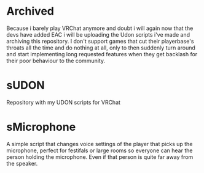 # Archived
Because i barely play VRChat anymore and doubt i will again now that the devs have added EAC i will be uploading the Udon scripts i've made and archiving this repository. I don't support games that cut their playerbase's throats all the time and do nothing at all, only to then suddenly turn around and start implementing long requested features when they get backlash for their poor behaviour to the community.

# sUDON
Repository with my UDON scripts for VRChat

# sMicrophone
A simple script that changes voice settings of the player that picks up the microphone, perfect for festifals or large rooms so everyone can hear the person holding the microphone. Even if that person is quite far away from the speaker.
